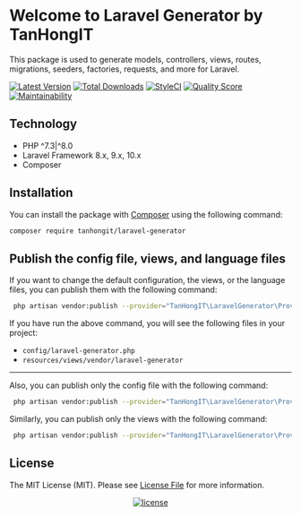 # Welcome to Laravel Generator by TanHongIT

This package is used to generate models, controllers, views, routes, migrations, seeders, factories, requests, and more for Laravel.

[![Latest Version](https://img.shields.io/github/release/tanhongit/laravel-generator.svg?style=flat-square)](https://github.com/tanhongit/laravel-generator/releases)
[![Total Downloads](https://img.shields.io/packagist/dt/tanhongit/laravel-generator.svg?style=flat-square)](https://packagist.org/packages/tanhongit/laravel-generator)
[![StyleCI](https://styleci.io/repos/605697295/shield)](https://styleci.io/repos/605697295)
[![Quality Score](https://img.shields.io/scrutinizer/g/tanhongit/laravel-generator.svg?style=flat-square)](https://scrutinizer-ci.com/g/tanhongit/laravel-generator)
[![Maintainability](https://api.codeclimate.com/v1/badges/231c123bfa276fd1ac3c/maintainability)](https://codeclimate.com/github/tanhongit/laravel-generator/maintainability)

## Technology

- PHP ^7.3|^8.0
- Laravel Framework 8.x, 9.x, 10.x
- Composer

## Installation

You can install the package with [Composer](https://getcomposer.org/) using the following command:

```bash
composer require tanhongit/laravel-generator
```

## Publish the config file, views, and language files

If you want to change the default configuration, the views, or the language files, you can publish them with the following command:

```bash
 php artisan vendor:publish --provider="TanHongIT\LaravelGenerator\Providers\LaravelGeneratorServiceProvider" 
```

If you have run the above command, you will see the following files in your project:

- `config/laravel-generator.php`
- `resources/views/vendor/laravel-generator`

---

Also, you can publish only the config file with the following command:

```bash
 php artisan vendor:publish --provider="TanHongIT\LaravelGenerator\Providers\LaravelGeneratorServiceProvider" --tag="config" 
```

Similarly, you can publish only the views with the following command:

```bash
 php artisan vendor:publish --provider="TanHongIT\LaravelGenerator\Providers\LaravelGeneratorServiceProvider" --tag="views" 
```


## License

The MIT License (MIT). Please see [License File](LICENSE) for more information.

<p align="center">
    <a href="https://packagist.org/packages/tanhongit/laravel-generator">
        <img src="https://img.shields.io/packagist/l/doctrine/orm.svg" data-origin="https://img.shields.io/packagist/l/doctrine/orm.svg" alt="license">
    </a>
</p>

